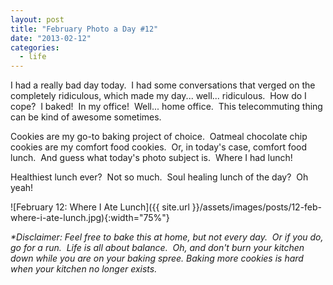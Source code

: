 ```yaml
---
layout: post
title: "February Photo a Day #12"
date: "2013-02-12"
categories:
  - life
---
```


I had a really bad day today.  I had some conversations that verged on the completely ridiculous, which made my day... well... ridiculous.  How do I cope?  I baked!  In my office!  Well... home office.  This telecommuting thing can be kind of awesome sometimes.

Cookies are my go-to baking project of choice.  Oatmeal chocolate chip cookies are my comfort food cookies.  Or, in today's case, comfort food lunch.  And guess what today's photo subject is.  Where I had lunch!

Healthiest lunch ever?  Not so much.  Soul healing lunch of the day?  Oh yeah!

![February 12: Where I Ate Lunch]({{ site.url }}/assets/images/posts/12-feb-where-i-ate-lunch.jpg){:width="75%"}

_*Disclaimer: Feel free to bake this at home, but not every day.  Or if you do, go for a run.  Life is all about balance.  Oh, and don't burn your kitchen down while you are on your baking spree. Baking more cookies is hard when your kitchen no longer exists._
